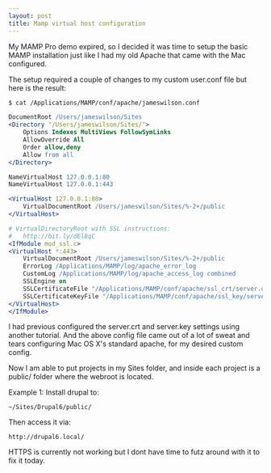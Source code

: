 ```yaml
---
layout: post
title: Mamp virtual host configuration
---
```


My MAMP Pro demo expired, so I decided it was time to setup the basic MAMP
installation just like I had my old Apache that came with the Mac configured.

<!--more-->

The setup required a couple of changes to my custom user.conf file but here is the result:

```bash
$ cat /Applications/MAMP/conf/apache/jameswilson.conf
```

```apache
DocumentRoot /Users/jameswilson/Sites
<Directory "/Users/jameswilson/Sites/">
    Options Indexes MultiViews FollowSymLinks
    AllowOverride All
    Order allow,deny
    Allow from all
</Directory>

NameVirtualHost 127.0.0.1:80
NameVirtualHost 127.0.0.1:443

<VirtualHost 127.0.0.1:80>
    VirtualDocumentRoot /Users/jameswilson/Sites/%-2+/public
</VirtualHost>

# VirtualDirectoryRoot with SSL instructions:
#   http://bit.ly/dEl8qC
<IfModule mod_ssl.c>
<VirtualHost *:443>
    VirtualDocumentRoot /Users/jameswilson/Sites/%-2+/public
    ErrorLog /Applications/MAMP/log/apache_error_log
    CustomLog /Applications/MAMP/log/apache_access_log combined
    SSLEngine on
    SSLCertificateFile "/Applications/MAMP/conf/apache/ssl_crt/server.crt"
    SSLCertificateKeyFile "/Applications/MAMP/conf/apache/ssl_key/server.key"
</VirtualHost>
</IfModule>
```

I had previous configured the server.crt and server.key settings using another
tutorial.  And the above config file came out of a lot of sweat and tears
configuring Mac OS X's standard apache, for my desired custom config.

Now I am able to put projects in my Sites folder, and inside each project is a
public/ folder where the webroot is located.

Example 1:  Install drupal to:

    ~/Sites/Drupal6/public/

Then access it via:

    http://drupal6.local/

HTTPS is currently not working but I dont have time to futz around with it to
fix it today.
